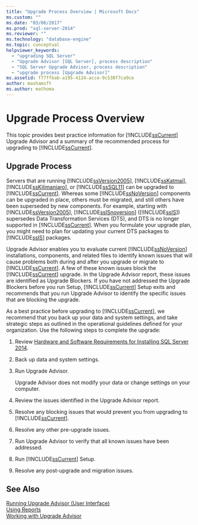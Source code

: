 ```yaml
---
title: "Upgrade Process Overview | Microsoft Docs"
ms.custom: ""
ms.date: "03/06/2017"
ms.prod: "sql-server-2014"
ms.reviewer: ""
ms.technology: "database-engine"
ms.topic: conceptual
helpviewer_keywords: 
  - "upgrading SQL Server"
  - "Upgrade Advisor [SQL Server], process description"
  - "SQL Server Upgrade Advisor, process description"
  - "upgrade process [Upgrade Advisor]"
ms.assetid: f77ffbab-a195-4124-acce-9c538f7ca9ce
author: mashamsft
ms.author: mathoma
---
```

# Upgrade Process Overview
  This topic provides best practice information for [!INCLUDE[ssCurrent](../../includes/sscurrent-md.md)] Upgrade Advisor and a summary of the recommended process for upgrading to [!INCLUDE[ssCurrent](../../includes/sscurrent-md.md)].  
  
## Upgrade Process  
 Servers that are running [!INCLUDE[ssVersion2005](../../includes/ssversion2005-md.md)], [!INCLUDE[ssKatmai](../../includes/sskatmai-md.md)], [!INCLUDE[ssKilimanjaro](../../includes/sskilimanjaro-md.md)], or [!INCLUDE[ssSQL11](../../includes/sssql11-md.md)] can be upgraded to [!INCLUDE[ssCurrent](../../includes/sscurrent-md.md)]. Whereas some [!INCLUDE[ssNoVersion](../../includes/ssnoversion-md.md)] components can be upgraded in place, others must be migrated, and still others have been superseded by new components. For example, starting with [!INCLUDE[ssVersion2005](../../includes/ssversion2005-md.md)], [!INCLUDE[ssISnoversion](../../includes/ssisnoversion-md.md)] ([!INCLUDE[ssIS](../../includes/ssis-md.md)]) supersedes Data Transformation Services (DTS), and DTS is no longer supported in [!INCLUDE[ssCurrent](../../includes/sscurrent-md.md)]. When you formulate your upgrade plan, you might need to plan for updating your current DTS packages to [!INCLUDE[ssIS](../../includes/ssis-md.md)] packages.  
  
 Upgrade Advisor enables you to evaluate current [!INCLUDE[ssNoVersion](../../includes/ssnoversion-md.md)] installations, components, and related files to identify known issues that will cause problems both during and after you upgrade or migrate to [!INCLUDE[ssCurrent](../../includes/sscurrent-md.md)]. A few of these known issues block the [!INCLUDE[ssCurrent](../../includes/sscurrent-md.md)] upgrade. In the Upgrade Advisor report, these issues are identified as Upgrade Blockers. If you have not addressed the Upgrade Blockers before you run Setup, [!INCLUDE[ssCurrent](../../includes/sscurrent-md.md)] Setup exits and recommends that you run Upgrade Advisor to identify the specific issues that are blocking the upgrade.  
  
 As a best practice before upgrading to [!INCLUDE[ssCurrent](../../includes/sscurrent-md.md)], we recommend that you back up your data and system settings, and take strategic steps as outlined in the operational guidelines defined for your organization. Use the following steps to complete the upgrade:  
  
1.  Review [Hardware and Software Requirements for Installing SQL Server 2014](hardware-and-software-requirements-for-installing-sql-server.md).  
  
2.  Back up data and system settings.  
  
3.  Run Upgrade Advisor.  
  
     Upgrade Advisor does not modify your data or change settings on your computer.  
  
4.  Review the issues identified in the Upgrade Advisor report.  
  
5.  Resolve any blocking issues that would prevent you from upgrading to [!INCLUDE[ssCurrent](../../includes/sscurrent-md.md)].  
  
6.  Resolve any other pre-upgrade issues.  
  
7.  Run Upgrade Advisor to verify that all known issues have been addressed.  
  
8.  Run [!INCLUDE[ssCurrent](../../includes/sscurrent-md.md)] Setup.  
  
9. Resolve any post-upgrade and migration issues.  
  
## See Also  
 [Running Upgrade Advisor &#40;User Interface&#41;](../../../2014/sql-server/install/running-upgrade-advisor-user-interface.md)   
 [Using Reports](../../../2014/sql-server/install/using-reports.md)   
 [Working with Upgrade Advisor](../../../2014/sql-server/install/working-with-upgrade-advisor.md)  
  
  
